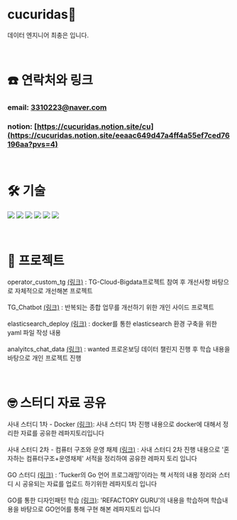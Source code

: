 # cucuridas👋

데이터 엔지니어 최충은 입니다.

</br>

# ☎️ 연락처와 링크
### email: 3310223@naver.com
### notion: [https://cucuridas.notion.site/cu](https://cucuridas.notion.site/eeaac649d47a4ff4a55ef7ced76196aa?pvs=4)


</br>

# 🛠 기술
<img src="https://img.shields.io/badge/Python-3766AB?style=flat-square&logo=Python&logoColor=white"/> <img src="https://img.shields.io/badge/Elasticsearch-005571?style=flat-square&logo=elasticsearch&logoColor=white"/> <img src="https://img.shields.io/badge/Logstash-005571?style=flat-square&logo=logstash&logoColor=white"/> <img src="https://img.shields.io/badge/Beats-005571?style=flat-square&logo=beats&logoColor=white"/> <img src="https://img.shields.io/badge/Apache-airflow-017CEE?style=flat-square&logo=apacheairflow&logoColor=white"/> <img src="https://img.shields.io/badge/Docker-2496ED?style=flat-square&logo=docker&logoColor=white"/>


</br>

# 💼 프로젝트
operator_custom_tg [(링크)](https://github.com/cucuridas/operator_custom_tg) : TG-Cloud-Bigdata프로젝트 참여 후 개선사항 바탕으로 자체적으로 개선해본 프로젝트 </br></br>
TG_Chatbot [(링크)](https://github.com/cucuridas/chatbot_tg) : 반복되는 종합 업무를 개선하기 위한 개인 사이드 프로젝트
</br></br>
elasticsearch_deploy [(링크)](https://github.com/cucuridas/elasticsearch_deploy) : docker를 통한 elasticsearch 환경 구축을 위한 yaml 파일 작성 내용
</br></br>
analyitcs_chat_data [(링크)](https://github.com/cucuridas/analyitcs_chat_data) : wanted 프로온보딩 데이터 챌린지 진행 후 학습 내용을 바탕으로 개인 프로젝트 진행

</br>

# 🤓 스터디 자료 공유
사내 스터디 1차 - Docker [(링크)](https://github.com/cucuridas/docker_study): 사내 스터디 1차 진행 내용으로 docker에 대해서 정리한 자료를 공유한 레파지토리입니다
</br></br>
사내 스터디 2차 - 컴퓨터 구조와 운영 채제 [(링크)](https://github.com/cucuridas/CS_OS_study) : 사내 스터디 2차 진행 내용으로 '혼자하는 컴퓨터구조+운영채제' 서적을 정리하여 공유한 레파지 토리 입니다
</br></br>
GO 스터디 [(링크)](https://github.com/cucuridas/go_lang_study) : ‘Tucker의 Go 언어 프로그래밍’이라는 책 서적의 내용 정리와 스터디 시 공유되는 자료를 업로드 하기위한 레파지토리 입니다
</br></br>
GO를 통한 디자인패턴 학습 [(링크)](https://github.com/cucuridas/designpattern): 'REFACTORY GURU'의 내용을 학습하며 학습내용을 바탕으로 GO언어를 통해 구현 해본 레파지토리 입니다
